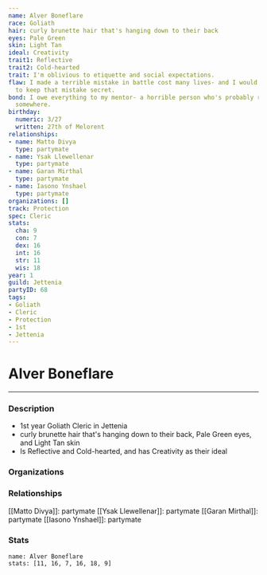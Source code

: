 ```yaml
---
name: Alver Boneflare
race: Goliath
hair: curly brunette hair that's hanging down to their back
eyes: Pale Green
skin: Light Tan
ideal: Creativity
trait1: Reflective
trait2: Cold-hearted
trait: I'm oblivious to etiquette and social expectations.
flaw: I made a terrible mistake in battle cost many lives- and I would do anything
  to keep that mistake secret.
bond: I owe everything to my mentor- a horrible person who's probably rotting in jail
  somewhere.
birthday:
  numeric: 3/27
  written: 27th of Melorent
relationships:
- name: Matto Divya
  type: partymate
- name: Ysak Llewellenar
  type: partymate
- name: Garan Mirthal
  type: partymate
- name: Iasono Ynshael
  type: partymate
organizations: []
track: Protection
spec: Cleric
stats:
  cha: 9
  con: 7
  dex: 16
  int: 16
  str: 11
  wis: 18
year: 1
guild: Jettenia
partyID: 68
tags:
- Goliath
- Cleric
- Protection
- 1st
- Jettenia
---
```

# Alver Boneflare
---
### Description
- 1st year Goliath Cleric in Jettenia
- curly brunette hair that's hanging down to their back, Pale Green eyes, and Light Tan skin
- Is Reflective and Cold-hearted, and has Creativity as their ideal

### Organizations
### Relationships
[[Matto Divya]]: partymate
[[Ysak Llewellenar]]: partymate
[[Garan Mirthal]]: partymate
[[Iasono Ynshael]]: partymate
### Stats
```statblock
name: Alver Boneflare
stats: [11, 16, 7, 16, 18, 9]
```
